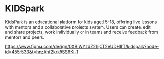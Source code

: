 # KIDSpark
KidsPark is an educational platform for kids aged 5-18, offering live lessons with mentors and a collaborative projects system. Users can create, edit and share projects, work individually or in teams and receive feedback from mentors and peers.

https://www.figma.com/design/0XBIWYzdZ2hjOT2eUDHIhT/kidspark?node-id=455-533&t=hnzAhf2krk9SS6Ki-1
